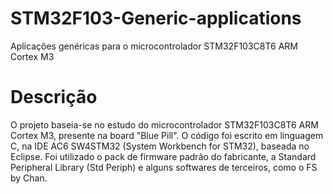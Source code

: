 # STM32F103-Generic-applications
Aplicações genéricas para o microcontrolador STM32F103C8T6 ARM Cortex M3


# Descrição

O projeto baseia-se no estudo do microcontrolador STM32F103C8T6 ARM Cortex M3, presente na board "Blue Pill".
O código foi escrito em linguagem C, na IDE AC6 SW4STM32 (System Workbench for STM32), baseada no Eclipse.
Foi utilizado o pack de firmware padrão do fabricante, a Standard Peripheral Library (Std Periph) e alguns softwares de terceiros, como o FS by Chan.

